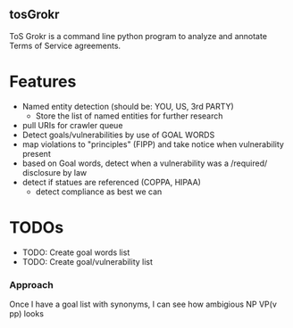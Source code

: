 tosGrokr
--------
ToS Grokr is a command line python program to analyze and annotate Terms of Service agreements.

Features
========
 * Named entity detection (should be: YOU, US, 3rd PARTY)
    * Store the list of named entities for further research
 * pull URIs for crawler queue
 * Detect goals/vulnerabilities by use of GOAL WORDS
 * map violations to "principles" (FIPP) and take notice when vulnerability present
 * based on Goal words, detect when a vulnerability was a /required/ disclosure by law
 * detect if statues are referenced (COPPA, HIPAA)
    * detect compliance as best we can

TODOs
=====
* TODO: Create goal words list
* TODO: Create goal/vulnerability list

### Approach
Once I have a goal list with synonyms, I can see how ambigious NP VP(v pp) looks
